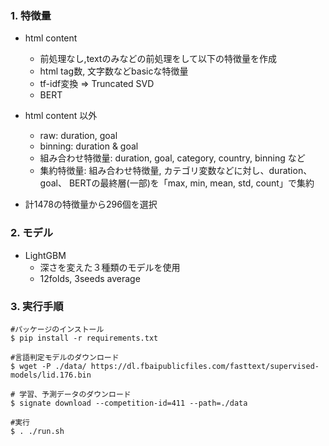 ### 1. 特徴量
  - html content
    - 前処理なし,textのみなどの前処理をして以下の特徴量を作成
    - html tag数, 文字数などbasicな特徴量
    - tf-idf変換 => Truncated SVD
    - BERT
    
  - html content 以外
    - raw: duration, goal
    - binning: duration & goal
    - 組み合わせ特徴量: duration, goal, category, country, binning など
    - 集約特徴量: 組み合わせ特徴量, カテゴリ変数などに対し、duration、goal、 BERTの最終層(一部)を「max, min, mean, std, count」で集約
    
  - 計1478の特徴量から296個を選択

### 2. モデル
  - LightGBM
    - 深さを変えた３種類のモデルを使用
    - 12folds, 3seeds average

### 3. 実行手順
```
#パッケージのインストール
$ pip install -r requirements.txt

#言語判定モデルのダウンロード
$ wget -P ./data/ https://dl.fbaipublicfiles.com/fasttext/supervised-models/lid.176.bin 

# 学習、予測データのダウンロード
$ signate download --competition-id=411 --path=./data

#実行
$ . ./run.sh
```
